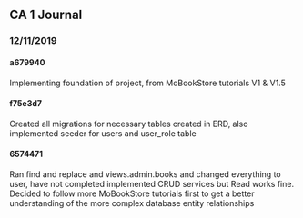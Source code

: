 ## CA 1 Journal

### 12/11/2019

#### a679940

Implementing foundation of project, from MoBookStore tutorials V1 & V1.5

#### f75e3d7

Created all migrations for necessary tables created in ERD, also implemented seeder for users and user_role table

#### 6574471

Ran find and replace and views.admin.books and changed everything to user, have not completed implemented CRUD services but Read works fine. Decided to follow more MoBookStore tutorials first to get a better understanding of the more complex database entity relationships
